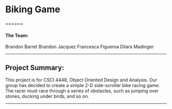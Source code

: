 # Biking Game
======

#### The Team: 

Brandon Barret
Brandon Jacquez
Francesca Figueroa
Dilara Madinger

------

## Project Summary: 

This project is for CSCI 4448, Object Oriented Design and Analysis. Our group has decided to create a simple 2-D side-scroller bike racing game. The racer must race through a series of obstacles, such as jumping over stones, ducking under birds, and so on. 

------
